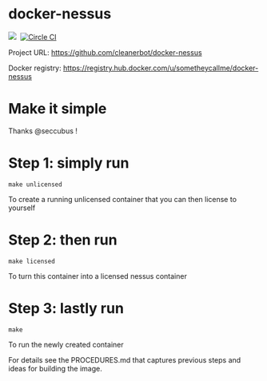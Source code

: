 # docker-nessus
[![](https://badge.imagelayers.io/sometheycallme/docker-nessus.svg)](https://imagelayers.io/?images=cleanerbot/docker-nessus:latest 'View image size and layers')&nbsp;
[![Circle CI](https://circleci.com/gh/cleanerbot/docker-nessus.png?circle-token=5d84cd337864c33f062f57aafd2854771777759d)](https://circleci.com/gh/sometheycallme/docker-nessus/tree/master 'View CI builds')

Project URL: https://github.com/cleanerbot/docker-nessus

Docker registry: https://registry.hub.docker.com/u/sometheycallme/docker-nessus


# Make it simple

Thanks @seccubus !

# Step 1: simply run

```
make unlicensed
```
To create a running unlicensed container that you can then license to yourself


# Step 2: then run
```
make licensed
```
To turn this container into a licensed nessus container


# Step 3: lastly run

```
make
```
To run the newly created container

For details see the PROCEDURES.md that captures previous steps and ideas for building the image.
